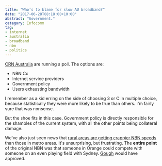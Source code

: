 ```yaml
---
title: "Who’s to blame for slow AU broadband?"
date: "2017-06-28T08:18:00+10:00"
abstract: "Government."
category: Infocomm
tag:
- internet
- australia
- broadband
- nbn
- politics
---
```

[CRN Australia] are running a poll. The options are:

* NBN Co
* Internet service providers
* Government policy
* Users exhausting bandwidth

I remember as a kid erring on the side of choosing 3 or C in multiple choice, because statistically they were more likely to be true than others. I'm fairly sure that was nonsense.

But the shoe fits in this case. Government policy is directly responsible for the shambles of the current system, with all the other points being collateral damage.

We've also just seen news that [rural areas are getting crappier NBN speeds] than those in metro areas. It's unsurprising, but frustrating. The **entire point** of the original NBN was that someone in Orange could compete with someone on an even playing field with Sydney. [Gough] would have approved.

[CRN Australia]: https://www.crn.com.au/
[rural areas are getting crappier NBN speeds]: https://www.crn.com.au/news/the-nbn-and-australias-digital-divide-465856
[Gough]: https://rubenerd.com/gough-whitlam/

